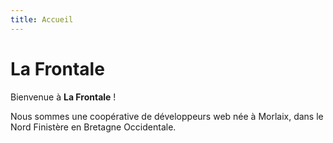 ```yaml
---
title: Accueil
---
```

# La Frontale

Bienvenue à **La Frontale** !

Nous sommes une coopérative de développeurs web née à Morlaix, 
dans le Nord Finistère en Bretagne Occidentale.